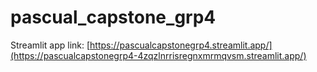 # pascual_capstone_grp4

Streamlit app link:
[https://pascualcapstonegrp4.streamlit.app/](https://pascualcapstonegrp4-4zqzlnrrisregnxmrmqvsm.streamlit.app/)
